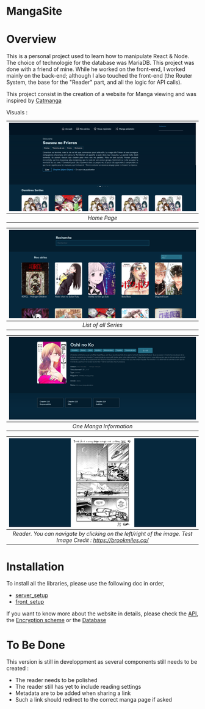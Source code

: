 # MangaSite

# Overview

This is a personal project used to learn how to manipulate React & Node.
The choice of technologie for the database was MariaDB.
This project was done with a friend of mine. While he worked on the front-end, I worked mainly on the back-end; although I also touched the front-end (the Router System, the base for the "Reader" part, and all the logic for API calls).

This project consist in the creation of a website for Manga viewing and was inspired by [Catmanga](https://web.archive.org/web/20210430012045/http://catmanga.org/)

Visuals :

| ![Home](./doc/Visuals/VisualHome.png) |
|:--:|
| *Home Page* |

| ![AllSeries](./doc/Visuals/VisualSeries.png) |
|:--:|
| *List of all Series* |

| ![One Page](./doc/Visuals/VisualPage.png) |
|:--:|
| *One Manga Information* |

| ![Reader](./doc/Visuals/VisualReader.png) |
|:--:|
| *Reader. You can navigate by clicking on the left/right of the image. Test Image Credit : https://brookmiles.ca/* |

# Installation
To install all the libraries, please use the following doc in order,
- [server_setup](./doc/server/server_setup.md)
- [front_setup](./doc/front/front_setup.md)

If you want to know more about the website in details, please check the [API](./doc/API/Internal_API_Documentation.md), the [Encryption scheme](./doc/server/Data_Encryption_Admin.md) or the [Database](<./doc/bdd/Mangas.svg>)

# To Be Done

This version is still in developpment as several components still needs to be created :
- The reader needs to be polished
- The reader still has yet to include reading settings
- Metadata are to be added when sharing a link
- Such a link should redirect to the correct manga page if asked

